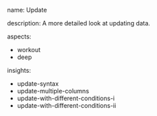 name: Update

description: A more detailed look at updating data.

aspects:
  - workout
  - deep

insights:
  - update-syntax
  - update-multiple-columns
  - update-with-different-conditions-i
  - update-with-different-conditions-ii